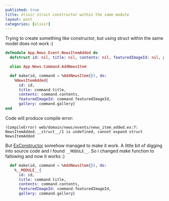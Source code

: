 ```yaml
---
published: true
title: elixir struct constructor within the same module
layout: post
categories: [elixir]
---
```

Trying to create something like constructor, but using struct within the same model does not work :(

```elixir
defmodule App.News.Event.NewsItemAdded do
  defstruct id: nil, title: nil, contents: nil, featuredImageId: nil, gallery: nil

  alias App.News.Command.AddNewsItem

  def make(id, command = %AddNewsItem{}), do:
    %NewsItemAdded{
      id: id,
      title: command.title,
      contents: command.contents,
      featuredImageId: command.featuredImageId,
      gallery: command.gallery}
end
```
Code will produce compile error:

`(CompileError) web/domain/news/events/news_item_added.ex:7: NewsItemAdded.__struct__/1 is undefined, cannot expand struct NewsItemAdded`

But [ExConstructor](https://github.com/appcues/exconstructor) somehow managed to make it work. A little bit of digging into source code and i found `__MODULE__`. So i changed make function to fallowing and now it works :)

```elixir
  def make(id, command = %AddNewsItem{}), do:
    %__MODULE__{
      id: id,
      title: command.title,
      contents: command.contents,
      featuredImageId: command.featuredImageId,
      gallery: command.gallery}
```
